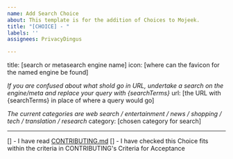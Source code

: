 ```yaml
---
name: Add Search Choice
about: This template is for the addition of Choices to Mojeek.
title: "[CHOICE] - "
labels: ''
assignees: PrivacyDingus

---
```


title: [search or metasearch engine name]
icon: [where can the favicon for the named engine be found]

_If you are confused about what shold go in URL, undertake a search on the engine/meta and replace your query with {searchTerms}_
url: [the URL with {searchTerms} in place of where a query would go]

_The current categories are web search / entertainment / news / shopping / tech / translation / research_
category: [chosen category for search]

---

[] - I have read [CONTRIBUTING.md](./CONTRIBUTING.md)
[] - I have checked this Choice fits within the criteria in CONTRIBUTING's Criteria for Acceptance
